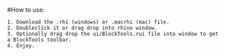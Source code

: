
#How to use:

    1. Download the .rhi (windows) or .macrhi (mac) file.
    2. Doubleclick it or drag drop into rhino window.
    3. Optionally drag drop the ui/BlockTools.rui file into window to get a BlockTools toolbar.
    4. Enjoy.

